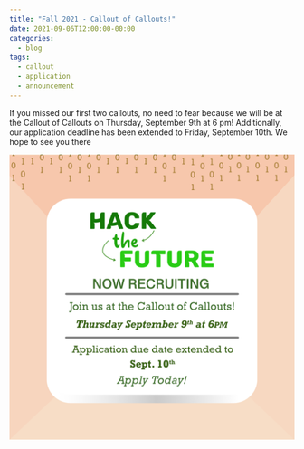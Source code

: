 ```yaml
---
title: "Fall 2021 - Callout of Callouts!"
date: 2021-09-06T12:00:00-00:00
categories:
  - blog
tags:
  - callout
  - application
  - announcement
---
```


If you missed our first two callouts, no need to fear because we will be at the Callout of Callouts on Thursday, September 9th at 6 pm! Additionally, our application deadline has been extended to Friday, September 10th. We hope to see you there

![Callout of Callouts Flyer](/assets/images/posters/callout-of-callouts-f2021.png)
